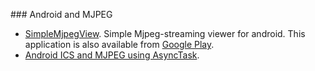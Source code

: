 ### Android and MJPEG

* [SimpleMjpegView](https://bitbucket.org/neuralassembly/simplemjpegview). Simple Mjpeg-streaming viewer for android. 
  This application is also available from [Google Play](https://play.google.com/store/apps/details?id=com.tk.android.simplemjpeg).
* [Android ICS and MJPEG using AsyncTask](http://stackoverflow.com/questions/10550139/android-ics-and-mjpeg-using-asynctask).
